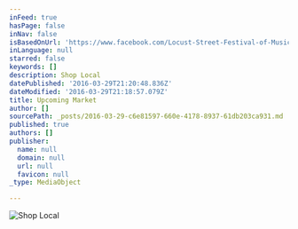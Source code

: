 ```yaml
---
inFeed: true
hasPage: false
inNav: false
isBasedOnUrl: 'https://www.facebook.com/Locust-Street-Festival-of-Music-and-Art-119283148109243/'
inLanguage: null
starred: false
keywords: []
description: Shop Local
datePublished: '2016-03-29T21:20:48.836Z'
dateModified: '2016-03-29T21:18:57.079Z'
title: Upcoming Market
author: []
sourcePath: _posts/2016-03-29-c6e81597-660e-4178-8937-61db203ca931.md
published: true
authors: []
publisher:
  name: null
  domain: null
  url: null
  favicon: null
_type: MediaObject

---
```

![Shop Local](https://s3-us-west-2.amazonaws.com/the-grid-img/p/8bf18359ba0eb5595c169e4c96a66bccb66ebf4c.jpg)